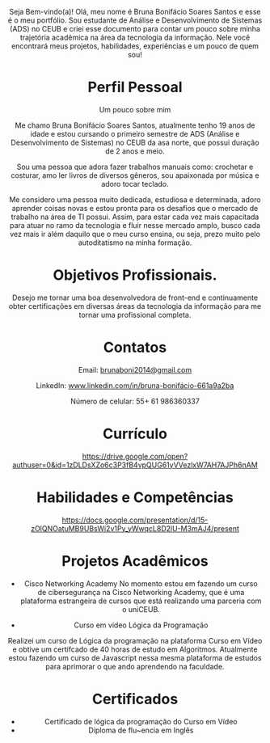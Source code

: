 <header>

Seja Bem-vindo(a)!
Olá, meu nome é Bruna Bonifácio Soares Santos e esse é o meu portfólio. Sou estudante de Análise e Desenvolvimento de Sistemas (ADS) no CEUB e criei esse documento para contar um pouco sobre minha trajetória acadêmica na área da tecnologia da informação. Nele você encontrará meus projetos, habilidades, experiências e um pouco de quem sou! 

# Perfil Pessoal

Um pouco sobre mim


Me chamo Bruna Bonifácio Soares Santos, atualmente tenho 19 anos de idade e estou cursando o primeiro semestre de ADS (Análise e Desenvolvimento de Sistemas) no CEUB da asa norte, que possui duração de 2 anos e meio. 

Sou uma pessoa que adora fazer trabalhos manuais como: crochetar e costurar, amo ler livros de diversos gêneros, sou apaixonada por música e adoro tocar teclado.

 Me considero uma pessoa muito dedicada, estudiosa e determinada, adoro aprender coisas novas e estou pronta para os desafios que o mercado de trabalho na área de TI possui.  Assim, para estar cada vez mais capacitada para atuar no ramo da tecnologia e fluir nesse mercado amplo, busco cada vez mais ir além daquilo que o meu curso ensina, ou seja, prezo muito pelo autoditatismo na minha formação.  

# Objetivos Profissionais.
Desejo me tornar uma boa desenvolvedora de front-end e continuamente obter certificações em diversas áreas da tecnologia da informação para me tornar uma profissional completa. 

# Contatos 

Email: brunaboni2014@gmail.com


LinkedIn: www.linkedin.com/in/bruna-bonifácio-661a9a2ba


 Número de celular: 55+ 61 986360337 

 # Currículo

 https://drive.google.com/open?authuser=0&id=1zDLDsXZo6c3P3fB4vpQUG61yVVezlxW7AH7AJPh6nAM

 # Habilidades e Competências

 https://docs.google.com/presentation/d/15-zOlQNOatuMB9UBsWi2v1Py_yWwqcL8D2lU-M3mAJ4/present

 # Projetos Acadêmicos

 - Cisco Networking Academy 
No momento estou em fazendo um curso de cibersegurança na Cisco Networking Academy, que é uma plataforma estrangeira de cursos que está realizando uma parceria com o uniCEUB.

- Curso em vídeo Lógica da Programação

Realizei um curso de Lógica da programação na plataforma Curso em Vídeo e obtive um certifcado de 40 horas de estudo em Algoritmos. Atualmente estou fazendo um curso de Javascript nessa mesma plataforma de estudos para aprimorar o que ando aprendendo na faculdade.


# Certificados 

- Certificado de lógica da programação do Curso em Vídeo
- Diploma de flu~encia em Inglês
